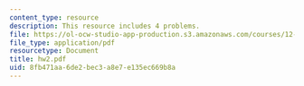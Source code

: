 ```yaml
---
content_type: resource
description: This resource includes 4 problems.
file: https://ol-ocw-studio-app-production.s3.amazonaws.com/courses/12-201-essentials-of-geophysics-fall-2004/8fb471aa6de2bec3a8e7e135ec669b8a_hw2.pdf
file_type: application/pdf
resourcetype: Document
title: hw2.pdf
uid: 8fb471aa-6de2-bec3-a8e7-e135ec669b8a
---
```

